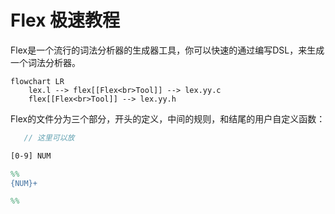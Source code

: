 Flex 极速教程
=============

Flex是一个流行的词法分析器的生成器工具，你可以快速的通过编写DSL，来生成一个词法分析器。

```mermaid
flowchart LR
    lex.l --> flex[[Flex<br>Tool]] --> lex.yy.c
    flex[[Flex<br>Tool]] --> lex.yy.h
```


Flex的文件分为三个部分，开头的定义，中间的规则，和结尾的用户自定义函数：

```flex
   // 这里可以放

[0-9] NUM

%%
{NUM}+  

%%


```
